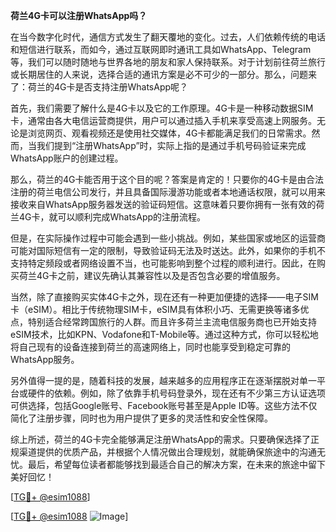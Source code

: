 **荷兰4G卡可以注册WhatsApp吗？**

在当今数字化时代，通信方式发生了翻天覆地的变化。过去，人们依赖传统的电话和短信进行联系，而如今，通过互联网即时通讯工具如WhatsApp、Telegram等，我们可以随时随地与世界各地的朋友和家人保持联系。对于计划前往荷兰旅行或长期居住的人来说，选择合适的通讯方案是必不可少的一部分。那么，问题来了：荷兰的4G卡是否支持注册WhatsApp呢？

首先，我们需要了解什么是4G卡以及它的工作原理。4G卡是一种移动数据SIM卡，通常由各大电信运营商提供，用户可以通过插入手机来享受高速上网服务。无论是浏览网页、观看视频还是使用社交媒体，4G卡都能满足我们的日常需求。然而，当我们提到“注册WhatsApp”时，实际上指的是通过手机号码验证来完成WhatsApp账户的创建过程。

那么，荷兰的4G卡能否用于这个目的呢？答案是肯定的！只要你的4G卡是由合法注册的荷兰电信公司发行，并且具备国际漫游功能或者本地通话权限，就可以用来接收来自WhatsApp服务器发送的验证码短信。这意味着只要你拥有一张有效的荷兰4G卡，就可以顺利完成WhatsApp的注册流程。

但是，在实际操作过程中可能会遇到一些小挑战。例如，某些国家或地区的运营商可能对国际短信有一定的限制，导致验证码无法及时送达。此外，如果你的手机不支持特定频段或者网络设置不当，也可能影响到整个过程的顺利进行。因此，在购买荷兰4G卡之前，建议先确认其兼容性以及是否包含必要的增值服务。

当然，除了直接购买实体4G卡之外，现在还有一种更加便捷的选择——电子SIM卡（eSIM）。相比于传统物理SIM卡，eSIM具有体积小巧、无需更换等诸多优点，特别适合经常跨国旅行的人群。而且许多荷兰主流电信服务商也已开始支持eSIM技术，比如KPN、Vodafone和T-Mobile等。通过这种方式，你可以轻松地将自己现有的设备连接到荷兰的高速网络上，同时也能享受到稳定可靠的WhatsApp服务。

另外值得一提的是，随着科技的发展，越来越多的应用程序正在逐渐摆脱对单一平台或硬件的依赖。例如，除了依靠手机号码登录外，现在还有不少第三方认证选项可供选择，包括Google账号、Facebook账号甚至是Apple ID等。这些方法不仅简化了注册步骤，同时也为用户提供了更多的灵活性和安全性保障。

综上所述，荷兰的4G卡完全能够满足注册WhatsApp的需求。只要确保选择了正规渠道提供的优质产品，并根据个人情况做出合理规划，就能确保旅途中的沟通无忧。最后，希望每位读者都能够找到最适合自己的解决方案，在未来的旅途中留下美好回忆！

[[TG💪+ @esim1088](https://t.me/s/esim1088)]

[[TG💪+ @esim1088](https://t.me/s/esim1088) ![Image](https://i.postimg.cc/4NQfJmqS/Snipaste-2025-05-13-00-14-12.png)]